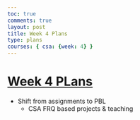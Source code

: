 ```yaml
---
toc: true
comments: true
layout: post
title: Week 4 Plans
type: plans
courses: { csa: {week: 4} }
---
```


# [Week 4 PLans](https://rohinsood.github.io/csa//2023/09/04/Week-3-Plans.html)
- Shift from assignments to PBL
  - CSA FRQ based projects & teaching